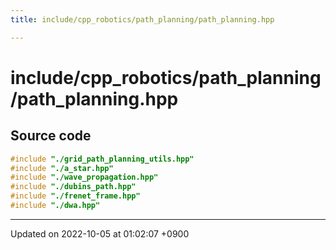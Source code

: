 ```yaml
---
title: include/cpp_robotics/path_planning/path_planning.hpp

---
```


# include/cpp_robotics/path_planning/path_planning.hpp






## Source code

```cpp
#include "./grid_path_planning_utils.hpp"
#include "./a_star.hpp"
#include "./wave_propagation.hpp"
#include "./dubins_path.hpp"
#include "./frenet_frame.hpp"
#include "./dwa.hpp"
```


-------------------------------

Updated on 2022-10-05 at 01:02:07 +0900
